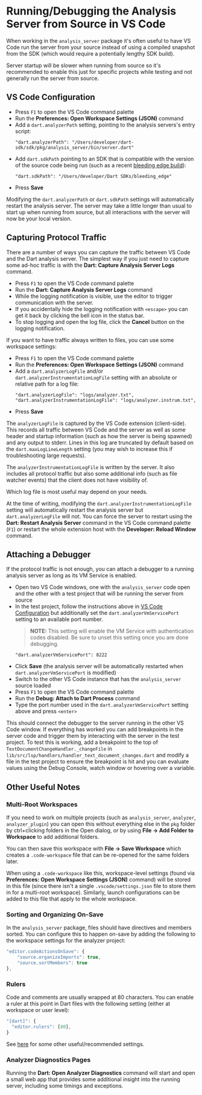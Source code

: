 # Running/Debugging the Analysis Server from Source in VS Code

When working in the `analysis_server` package it's often useful to have VS Code
run the server from your source instead of using a compiled snapshot from the
SDK (which would require a potentially lengthy SDK build).

Server startup will be slower when running from source so it's recommended to
enable this just for specific projects while testing and not generally run the
server from source.

## VS Code Configuration

- Press `F1` to open the VS Code command palette
- Run the **Preferences: Open Workspace Settings (JSON)** command
- Add a `dart.analyzerPath` setting, pointing to the analysis servers's entry
  script:
  ```
  "dart.analyzerPath": "/Users/developer/dart-sdk/sdk/pkg/analysis_server/bin/server.dart"
  ```
- Add `dart.sdkPath` pointing to an SDK that is compatible with the version of
  the source code being run (such as a recent [bleeding edge build][1]):
  ```
  "dart.sdkPath": "/Users/developer/Dart SDKs/bleeding_edge"
  ```
- Press **Save**

Modifying the `dart.analyzerPath` or `dart.sdkPath` settings will automatically
restart the analysis server. The server may take a little longer than usual to
start up when running from source, but all interactions with the server will now
be your local version.

## Capturing Protocol Traffic

There are a number of ways you can capture the traffic between VS Code and the
Dart analysis server. The simplest way if you just need to capture some ad-hoc
traffic is with the **Dart: Capture Analysis Server Logs** command.

- Press `F1` to open the VS Code command palette
- Run the **Dart: Capture Analysis Server Logs** command
- While the logging notification is visible, use the editor to trigger
  communication with the server.
- If you accidentally hide the logging notification with `<escape>` you can get
  it back by clicking the bell icon in the status bar.
- To stop logging and open the log file, click the **Cancel** button on the
  logging notification.

If you want to have traffic always written to files, you can use some workspace
settings:

- Press `F1` to open the VS Code command palette
- Run the **Preferences: Open Workspace Settings (JSON)** command
- Add a `dart.analyzerLogFile` and/or `dart.analyzerInstrumentationLogFile`
  setting with an absolute or relative path for a log file:
  ```
  "dart.analyzerLogFile": "logs/analyzer.txt",
  "dart.analyzerInstrumentationLogFile": "logs/analyzer.instrum.txt",
  ```
- Press **Save**

The `analyzerLogFile` is captured by the VS Code extension (client-side). This
records all traffic between VS Code and the server as well as some header and
startup information (such as how the server is being spawned) and any output to
stderr. Lines in this log are truncated by default based on the
`dart.maxLogLineLength` setting (you may wish to increase this if
troubleshooting large requests).

The `analyzerInstrumentationLogFile` is written by the server. It also includes
all protocol traffic but also some additional info (such as file watcher events)
that the client does not have visibility of.

Which log file is most useful may depend on your needs.

At the time of writing, modifying the `dart.analyzerInstrumentationLogFile`
setting will automatically restart the analysis server but
`dart.analyzerLogFile` will not. You can force the server to restart using the
**Dart: Restart Analysis Server** command in the VS Code command palette (`F1`)
or restart the whole extension host with the **Developer: Reload Window**
command.

## Attaching a Debugger

If the protocol traffic is not enough, you can attach a debugger to a running
analysis server as long as its VM Service is enabled.

- Open two VS Code windows, one with the `analysis_server` code open and the
  other with a test project that will be running the server from source
- In the test project, follow the instructions above in
  [VS Code Configuration][2] but additionally set the
  `dart.analyzerVmServicePort` setting to an available port number.
  > **NOTE:** This setting will enable the VM Service with authentication codes
  > disabled. Be sure to unset this setting once you are done debugging.
  ```
  "dart.analyzerVmServicePort": 8222
  ```
- Click **Save** (the analysis server will be automatically restarted when
  `dart.analyzerVmServicePort` is modified)
- Switch to the other VS Code instance that has the `analysis_server` source
  loaded
- Press `F1` to open the VS Code command palette
- Run the **Debug: Attach to Dart Process** command
- Type the port number used in the `dart.analyzerVmServicePort` setting above
  and press `<enter>`

This should connect the debugger to the server running in the other VS Code
window. If everything has worked you can add breakpoints in the server code and
trigger them by interacting with the server in the test project. To test this is
working, add a breakpoint to the top of `TextDocumentChangeHandler._changeFile`
in `lib/src/lsp/handlers/handler_text_document_changes.dart` and modify a file
in the test project to ensure the breakpoint is hit and you can evaluate
values using the Debug Console, watch window or hovering over a variable.

## Other Useful Notes

### Multi-Root Workspaces

If you need to work on multiple projects (such as `analysis_server`, `analyzer`,
`analyzer_plugin`) you can open this without everything else in the `pkg` folder
by ctrl+clicking folders in the Open dialog, or by using **File -> Add Folder to
Workspace** to add additional folders.

You can then save this workspace with **File -> Save Workspace** which creates
a `.code-workspace` file that can be re-opened for the same folders later.

When using a `.code-workspace` like this, workspace-level settings (found via
**Preferences: Open Workspace Settings (JSON)** command) will be stored in this
file (since there isn't a single `.vscode/settings.json` file to store them in
for a multi-root workspace). Similarly, launch configurations can be added to
this file that apply to the whole workspace.

### Sorting and Organizing On-Save

In the `analysis_server` package, files should have directives and members
sorted. You can configure this to happen on-save by adding the following to the
workspace settings for the analyzer project:

```js
"editor.codeActionsOnSave": {
	"source.organizeImports": true,
	"source.sortMembers": true
},
```

### Rulers

Code and comments are usually wrapped at 80 characters. You can enable a ruler
at this point in Dart files with the following setting (either at workspace or
user level):

```js
"[dart]": {
  "editor.rulers": [80],
}
```

See [here][3] for some other useful/recommended settings.

### Analyzer Diagnostics Pages

Running the **Dart: Open Analyzer Diagnostics** command will start and open a
small web app that provides some additional insight into the running server,
including some timings and exceptions.


[1]: https://gsdview.appspot.com/dart-archive/channels/be/raw/latest/sdk/
[2]: #vs-code-configuration
[3]: https://dartcode.org/docs/recommended-settings/
